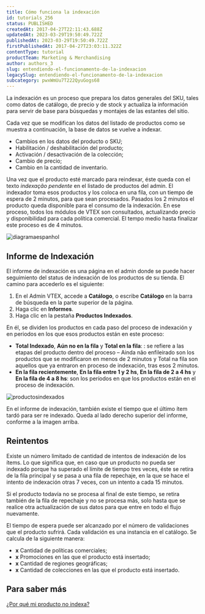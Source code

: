 ```yaml
---
title: Cómo funciona la indexación
id: tutorials_256
status: PUBLISHED
createdAt: 2017-04-27T22:11:43.688Z
updatedAt: 2023-03-29T19:50:49.722Z
publishedAt: 2023-03-29T19:50:49.722Z
firstPublishedAt: 2017-04-27T23:03:11.322Z
contentType: tutorial
productTeam: Marketing & Merchandising
author: authors_3
slug: entendiendo-el-funcionamento-de-la-indexacion
legacySlug: entendiendo-el-funcionamento-de-la-indexacion
subcategory: pwxWmUu7T222QyuGogs68
---
```


La indexación es un proceso que prepara los datos generales del SKU, tales como datos de catálogo, de precio y de stock y actualiza la información para servir de base para búsquedas y montajes de las estantes del sitio.

Cada vez que se modifican los datos del listado de productos como se muestra a continuación, la base de datos se vuelve a indexar.

- Cambios en los datos del producto o SKU;
- Habilitación / deshabilitación del producto;
- Activación / desactivación de la colección;
- Cambio de precio;
- Cambio en la cantidad de inventario.

Una vez que el producto esté marcado para reindexar, éste queda con el texto _indexação pendente_ en el listado de productos del admin. El indexador toma esos productos y los coloca en una fila, con un tiempo de espera de 2 minutos, para que sean procesados. Pasados los 2 minutos el producto queda disponible para el consumo de la indexación. En ese proceso, todos los módulos de VTEX son consultados, actualizando precio y disponibilidad para cada política comercial. El tempo medio hasta finalizar este proceso es de 4 minutos.

![diagramaespanhol](//images.ctfassets.net/alneenqid6w5/SR9YuOnYK2Ku0CW2K2iEO/26f0b18db9ec54d5055cc377d911c2b0/diagramaespanhol.png)

## Informe de Indexación

El informe de indexación es una página en el admin donde se puede hacer seguimiento del status de indexación de los productos de su tienda. El camino para accederlo es el siguiente:

1. En el Admin VTEX, accede a  **Catálogo**, o escribe  **Catálogo** en la barra de búsqueda en la parte superior de la página.
2. Haga clic en **Informes**.
3. Haga clic en la pestaña **Productos Indexados**.

En él, se dividen los productos en cada paso del proceso de indexación y en periodos en los que esos productos están en este proceso:

- **Total Indexado**, **Aún no en la fila** y **Total en la fila**: : se refiere a las etapas del producto dentro del proceso &#8211; Ainda não enfileirado son los productos que se modificaron en menos de 2 minutos y Total na fila son aquellos que ya entraron en proceso de indexación, tras esos 2 minutos.
- **En la fila recientemente**, **En la fila entre 1 y 2 hs**, **En la fila de 2 a 4 hs** y **En la fila de 4 a 8 hs**: son los períodos en que los productos están en el proceso de indexación.

![productosindexados](//images.ctfassets.net/alneenqid6w5/9KzymaEjoAeqO6Googkya/7eba6e62cb07e66f8a5952c6fcc10b2e/productosindexados.png)

En el informe de indexación, también existe el tiempo que el último ítem tardó para ser re indexado. Queda al lado derecho superior del informe, conforme a la imagen arriba.

## Reintentos

Existe un número limitado de cantidad de intentos de indexación de los ítems. Lo que significa que, en caso que un producto no pueda ser indexado porque ha superado el límite de tiempo tres veces, éste se retira de la fila principal y se pasa a una fila de repechaje, en la que se hace el intento de indexación otras 7 veces, con un intento a cada 15 minutos. 

Si el producto todavía no se procesa al final de este tiempo, se retira también de la fila de repechaje y no se procesa más, solo hasta que se realice otra actualización de sus datos para que entre en todo el flujo nuevamente.

El tiempo de espera puede ser alcanzado por el número de validaciones que el producto sufrirá. Cada validación es una instancia en el catálogo. Se calcula de la siguiente manera:

- **x** Cantidad de políticas comerciales;
- **x** Promociones en las que el producto está insertado;
- **x** Cantidad de regiones geográficas;
- **x** Cantidad de colecciones en las que el producto está insertado.

## Para saber más

[¿Por qué mi producto no indexa?](http://help.vtex.com/es/faq/por-que-el-producto-no-indexa "¿Por qué mi producto no indexa?")
